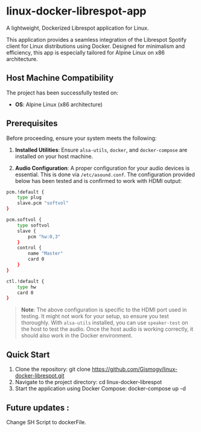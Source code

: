 # linux-docker-librespot-app
A lightweight, Dockerized Librespot application for Linux.

This application provides a seamless integration of the Librespot Spotify client for Linux distributions using Docker. Designed for minimalism and efficiency, this app is especially tailored for Alpine Linux on x86 architecture.

## Host Machine Compatibility
The project has been successfully tested on:
- **OS**: Alpine Linux (x86 architecture)

## Prerequisites

Before proceeding, ensure your system meets the following:

1. **Installed Utilities**: Ensure `alsa-utils`, `docker`, and `docker-compose` are installed on your host machine.
   
2. **Audio Configuration**: A proper configuration for your audio devices is essential. This is done via `/etc/asound.conf`. The configuration provided below has been tested and is confirmed to work with HDMI output:

```bash
pcm.!default {
    type plug
    slave.pcm "softvol"
}

pcm.softvol {
    type softvol
    slave {
        pcm "hw:0,3"
    }
    control {
        name "Master"
        card 0
    }
}

ctl.!default {
    type hw
    card 0
}
```
> **Note**: The above configuration is specific to the HDMI port used in testing. It might not work for your setup, so ensure you test thoroughly. With `alsa-utils` installed, you can use `speaker-test` on the host to test the audio. Once the host audio is working correctly, it should also work in the Docker environment.

## Quick Start

1. Clone the repository: git clone https://github.com/Gismogy/linux-docker-librespot.git
2. Navigate to the project directory: cd linux-docker-librespot
3. Start the application using Docker Compose: docker-compose up -d

## Future updates :
Change SH Script to dockerFile. 
